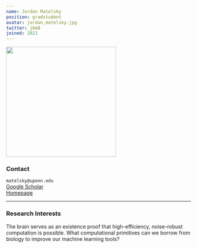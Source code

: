 ```yaml
---
name: Jordan Matelsky
position: gradstudent
avatar: jordan_matelsky.jpg
twitter: j6m8
joined: 2021
---
```


<img width="300" src="{{site.baseurl}}/images/people/{{page.avatar}}" data-action="zoom">

### Contact

<i class="fa fa-envelope-o"></i> `matelsky@upenn.edu`<br>
<i class="fa fa-bar-chart"></i> [Google Scholar](https://scholar.google.com/citations?user=QgJ7CPUAAAAJ&hl=en) <br>
[Homepage](https://jordan.matelsky.com)

<hr>

### Research Interests

The brain serves as an existence proof that high-efficiency, noise-robust computation is possible. What computational primitives can we borrow from biology to improve our machine learning tools?
